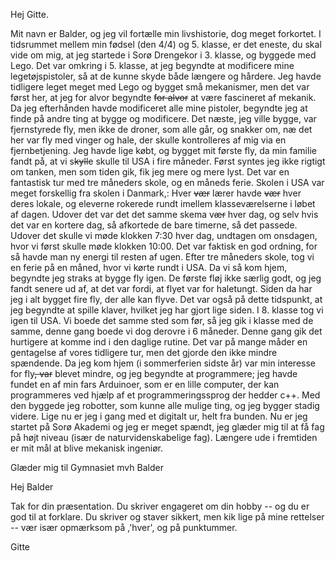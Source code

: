 Hej Gitte.

Mit navn er Balder, og jeg vil fortælle min livshistorie, dog meget
forkortet. I tidsrummet mellem min fødsel (den 4/4) og 5. klasse, er det
eneste, du skal vide om mig, at jeg startede i Sorø Drengekor i 3.
klasse, og byggede med Lego. Det var omkring i 5. klasse, at jeg
begyndte at modificere mine legetøjspistoler, så at de kunne skyde både
længere og hårdere. Jeg havde tidligere leget meget med Lego og bygget
små mekanismer, men det var først her, at jeg for alvor begyndte ~~for
alvor~~ at være fascineret af mekanik. Da jeg efterhånden havde
modificeret alle mine pistoler, begyndte jeg at finde på andre ting at
bygge og modificere. Det næste, jeg ville bygge, var fjernstyrede fly,
men ikke de droner, som alle går, og snakker om, næ det her var fly med
vinger og hale, der skulle kontrolleres af mig via en fjernbetjening.
Jeg havde lige købt, og bygget mit første fly, da min familie fandt på,
at vi s~~kyll~~e skulle til USA i fire måneder. Først syntes jeg ikke
rigtigt om tanken, men som tiden gik, fik jeg mere og mere lyst. Det var
en fantastisk tur med tre måneders skole, og en måneds ferie. Skolen i
USA var meget forskellig fra skolen i Danmark,: Hver ~~vær~~ lærer havde
~~vær~~ hver deres lokale, og eleverne rokerede rundt imellem
klasseværelserne i løbet af dagen. Udover det var det det samme skema
v~~ær~~ hver dag, og selv hvis det var en kortere dag, så afkortede de
bare timerne, så det passede. Udover det skulle vi møde klokken 7:30
hver dag, undtagen om onsdagen, hvor vi først skulle møde klokken 10:00.
Det var faktisk en god ordning, for så havde man ny energi til resten af
ugen. Efter tre måneders skole, tog vi en ferie på en måned, hvor vi
kørte rundt i USA. Da vi så kom hjem, begyndte jeg straks at bygge fly
igen. De første fløj ikke særlig godt, og jeg fandt senere ud af, at det
var fordi, at flyet var for haletungt. Siden da har jeg i alt bygget
fire fly, der alle kan flyve. Det var også på dette tidspunkt, at jeg
begyndte at spille klaver, hvilket jeg har gjort lige siden. I 8. klasse
tog vi igen til USA. Vi boede det samme sted som før, så jeg gik i
klasse med de samme, denne gang boede vi dog derovre i 6 måneder. Denne
gang gik det hurtigere at komme ind i den daglige rutine. Det var på
mange måder en gentagelse af vores tidligere tur, men det gjorde den
ikke mindre spændende. Da jeg kom hjem (i sommerferien sidste år) var
min interesse for fly~~, var~~ blevet mindre, og jeg begyndte at
programmere; jeg havde fundet en af min fars Arduinoer, som er en lille
computer, der kan programmeres ved hjælp af et programmeringssprog der
hedder c++. Med den byggede jeg robotter, som kunne alle mulige ting, og
jeg bygger stadig videre. Lige nu er jeg i gang med et digitalt ur, helt
fra bunden. Nu er jeg startet på Sorø Akademi og jeg er meget spændt,
jeg glæder mig til at få fag på højt niveau (især de naturvidenskabelige
fag). Længere ude i fremtiden er mit mål at blive mekanisk ingeniør.

Glæder mig til Gymnasiet mvh Balder

Hej Balder

Tak for din præsentation. Du skriver engageret om din hobby -- og du er
god til at forklare. Du skriver og staver sikkert, men kik lige på mine
rettelser -- vær især opmærksom på ,'hver', og på punktummer.

Gitte
